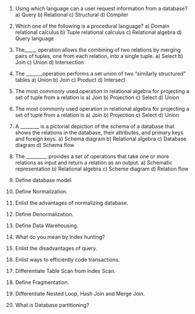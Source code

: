1. Using which language can a user request information from a database?
    a) Query
    b) Relational
    c) Structural
    d) Compiler

2. Which one of the following is a procedural language?
    a) Domain relational calculus
    b) Tuple relational calculus
    c) Relational algebra
    d) Query language

3.  The_____ operation allows the combining of two relations by merging pairs of tuples, one from each relation, into a single tuple.
    a) Select
    b) Join
    c) Union
    d) Intersection

4. The _______operation performs a set union of two “similarly structured” tables
    a) Union
    b) Join
    c) Product
    d) Intersect

5. The most commonly used operation in relational algebra for projecting a set of tuple from a relation is
    a) Join
    b) Projection
    c) Select
    d) Union

6. The most commonly used operation in relational algebra for projecting a set of tuple from a relation is
    a) Join
    b) Projection
    c) Select
    d) Union

7.  A ________ is a pictorial depiction of the schema of a database that shows the relations in the database, their attributes, and primary keys and foreign keys.
    a) Schema diagram
    b) Relational algebra
    c) Database diagram
    d) Schema flow

8. The _________ provides a set of operations that take one or more relations as input and return a relation as an output.
    a) Schematic representation
    b) Relational algebra
    c) Scheme diagram
    d) Relation flow

9. Define database model

10. Define Normalization.

11. Enlist the advantages of normalizing database.

12. Define Denormalization.

13. Define Data Warehousing.

14. What do you mean by Index hunting?

15. Enlist the disadvantages of query.

16. Enlist ways to efficiently code transactions.

17. Differentiate Table Scan from Index Scan.

18. Define Fragmentation.

19. Differentiate Nested Loop, Hash Join and Merge Join.

20. What is Database partitioning?